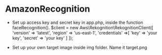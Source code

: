 # AmazonRecognition
- Set up access key and secret key in app.php, inside the function faceRecognition(). 
$client = new Aws\Rekognition\RekognitionClient([
         'version' => 'latest',
         'region' => 'us-east-1',
         'credentials' =>[
            'key' => 'your key',
            'secret' => 'your key'
         ]
      ]);
      
 - Set up your own target image inside img folder. Name it target.png
